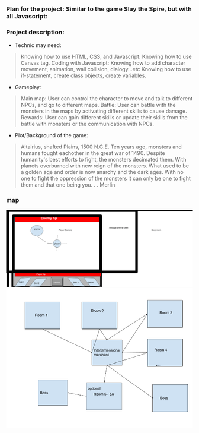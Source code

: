 ### Plan for the project: Similar to the game Slay the Spire, but with all Javascript: 
### Project description:
- Technic may need: 

> Knowing how to use HTML, CSS, and Javascript. 
> Knowing how to use Canvas tag. 
> Coding with Javascript: Knowing how to add character movement, animation, wall collision, dialogy...etc Knowing how to use if-statement, create class objects, create variables. 

- Gameplay:

> Main map: User can control the character to move and talk to different NPCs, and go to different maps. 
Battle: User can battle with the monsters in the maps by activating different skills to cause damage.
Rewards: User can gain different skills or update their skills from the battle with monsters or the communication with NPCs.

 - Plot/Background of the game: 

> Altairius, shafted Plains, 1500 N.C.E. Ten years ago, monsters and humans fought eachother in the great war of 1490. Despite humanity's best efforts to fight, the monsters decimated them. With planets overburned with new reign of the monsters. What used to be a golden age and order is now anarchy and the dark ages. With no one to fight the oppression of the monsters it can only be one to fight them and that one being you. . . Merlin
### map
![projectwireframe.pdf](https://github.com/TianbinLiu/CSSE-Tri1-FinalProject/blob/main/images/projectwireframe-1.png?raw=true)
![projectwireframe.pdf](https://github.com/TianbinLiu/CSSE-Tri1-FinalProject/blob/main/images/map.png?raw=true)
